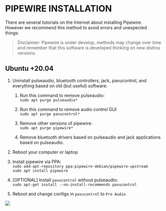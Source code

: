 # PIPEWIRE INSTALLATION

There are several tutorials on the Internet about installing Pipewire. However we recommend this method to avoid errors and unexpected things:

> Disclaimer: Pipewire is under develop, methods may change over time and remember that this software is developed thinking on new distros versions.

## Ubuntu +20.04

1. Uninstall pulseaudio, bluetooth controllers, jack, pavucontrol, and everything based on old (but useful) software:
   1. Run this command to remove pulseaudio:<br>  `sudo apt purge pulseaudio*`
   
   2. Run this command to remove audio control GUI <br> `sudo apt purge pavucontrol*`

   3. Remove other versions of pipewire: <br>`sudo apt purge pipewire*`
   
   4. Remove bluetooth drivers based on pulseaudio and jack applications based on pulseaudio.
   
2. Reboot your computer or laptop
3. Install pipewire via PPA:<br> `sudo add-apt-repository ppa:pipewire-debian/pipewire-upstream` <br> `sudo apt install pipewire`
4. [OPTIONAL] Install `pavucontrol` without pulseaudio: <br>`sudo apt-get install --no-install-recommends pavucontrol`
5. Reboot and change configs in `pavucontrol` to `Pro Audio`

 ![](https://imgur.com/514XIgR.png)
